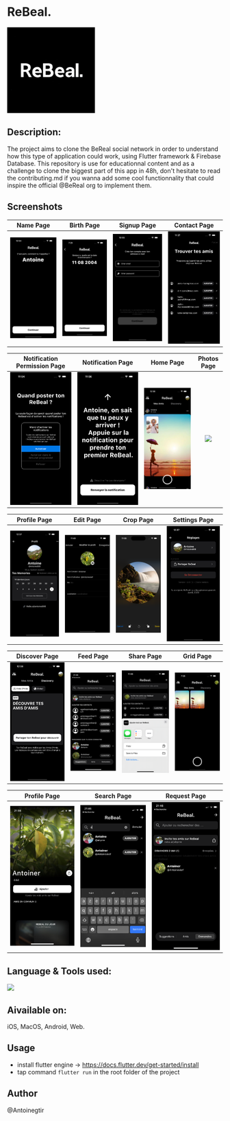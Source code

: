 # ReBeal.

<img height="200" src="https://github.com/Antoinegtir/bereal-clone/blob/main/client/assets/rebeals.png?raw=true"></img>


## Description:
The project aims to clone the BeReal social network in order to understand how this type of application could work, using Flutter framework & Firebase Database.
This repository is use for educationnal content and as a challenge to clone the biggest part of this app in 48h, don't hesitate to read the contributing.md if you wanna add some cool functionnality that could inspire the official @BeReal org to implement them.

## Screenshots

Name Page               |  Birth Page               | Signup Page               |  Contact Page
:-------------------------:|:-------------------------:|:-------------------------:|:-------------------------:
![](https://github.com/Antoinegtir/bereal-clone/blob/main/screenshot/name.png?raw=true)|![](https://github.com/Antoinegtir/bereal-clone/blob/main/screenshot/birth.png?raw=true)|![](https://github.com/Antoinegtir/bereal-clone/blob/main/screenshot/signup.png?raw=true)|![](https://github.com/Antoinegtir/bereal-clone/blob/main/screenshot/contact.png?raw=true)|

Notification Permission Page         |  Notification Page       |   Home Page               |  Photos Page
:-------------------------:|:-------------------------:|:-------------------------:|:-------------------------:
![](https://github.com/Antoinegtir/bereal-clone/blob/main/screenshot/notification.png?raw=true)|![](https://github.com/Antoinegtir/bereal-clone/blob/main/screenshot/push.png?raw=true)|![](https://github.com/Antoinegtir/bereal-clone/blob/main/screenshot/home.png?raw=true)|![](https://github.com/Antoinegtir/bereal-clone/blob/main/screenshot/photos.png?raw=true)|

Profile Page                  | Edit Page       |   Crop Page      |     Settings Page
:-------------------------:|:-------------------------:|:-------------------------:|:-------------------------:
![](https://github.com/Antoinegtir/bereal-clone/blob/main/screenshot/profile.png?raw=true)|![](https://github.com/Antoinegtir/bereal-clone/blob/main/screenshot/edit.png?raw=true)|![](https://github.com/Antoinegtir/bereal-clone/blob/main/screenshot/crop.png?raw=true)|![](https://github.com/Antoinegtir/bereal-clone/blob/main/screenshot/settings.png?raw=true)|

Discover Page         |  Feed Page              |   Share Page | Grid Page
:-------------------------:|:-------------------------:|:-------------------------:|:-------------------------:
![](https://github.com/Antoinegtir/bereal-clone/blob/main/screenshot/discover.png?raw=true)|![](https://github.com/Antoinegtir/bereal-clone/blob/main/screenshot/feed.png?raw=true)|![](https://github.com/Antoinegtir/bereal-clone/blob/main/screenshot/share.png?raw=true)|![](https://github.com/Antoinegtir/bereal-clone/blob/main/screenshot/grid.png?raw=true)|![]|

Profile Page         |  Search Page              |   Request Page
:-------------------------:|:-------------------------:|:-------------------------:
![](https://github.com/Antoinegtir/bereal-clone/blob/main/screenshot/profiles.png?raw=true)|![](https://github.com/Antoinegtir/bereal-clone/blob/main/screenshot/search.png?raw=true)|![](https://github.com/Antoinegtir/bereal-clone/blob/main/screenshot/request.png?raw=true)|![]|


## Language & Tools used:

<img src="https://skillicons.dev/icons?i=flutter,dart,firebase,docker,kubernetes"/>

## Aivailable on:
iOS, MacOS, Android, Web.

## Usage

- install flutter engine -> https://docs.flutter.dev/get-started/install
- tap command `flutter run` in the root folder of the project

## Author

@Antoinegtir
